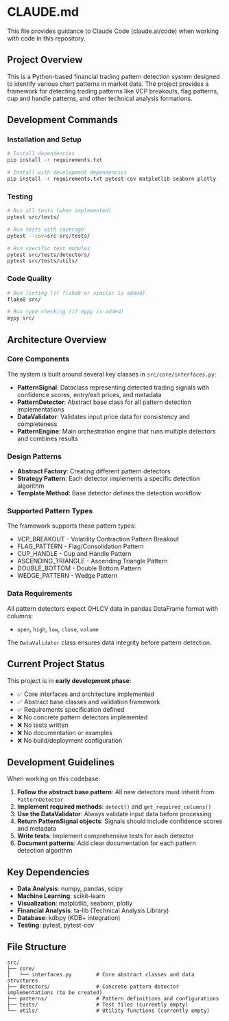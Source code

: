 # CLAUDE.md

This file provides guidance to Claude Code (claude.ai/code) when working with code in this repository.

## Project Overview

This is a Python-based financial trading pattern detection system designed to identify various chart patterns in market data. The project provides a framework for detecting trading patterns like VCP breakouts, flag patterns, cup and handle patterns, and other technical analysis formations.

## Development Commands

### Installation and Setup
```bash
# Install dependencies
pip install -r requirements.txt

# Install with development dependencies
pip install -r requirements.txt pytest-cov matplotlib seaborn plotly
```

### Testing
```bash
# Run all tests (when implemented)
pytest src/tests/

# Run tests with coverage
pytest --cov=src src/tests/

# Run specific test modules
pytest src/tests/detectors/
pytest src/tests/utils/
```

### Code Quality
```bash
# Run linting (if flake8 or similar is added)
flake8 src/

# Run type checking (if mypy is added)
mypy src/
```

## Architecture Overview

### Core Components

The system is built around several key classes in `src/core/interfaces.py`:

- **PatternSignal**: Dataclass representing detected trading signals with confidence scores, entry/exit prices, and metadata
- **PatternDetector**: Abstract base class for all pattern detection implementations
- **DataValidator**: Validates input price data for consistency and completeness  
- **PatternEngine**: Main orchestration engine that runs multiple detectors and combines results

### Design Patterns

- **Abstract Factory**: Creating different pattern detectors
- **Strategy Pattern**: Each detector implements a specific detection algorithm
- **Template Method**: Base detector defines the detection workflow

### Supported Pattern Types

The framework supports these pattern types:
- VCP_BREAKOUT - Volatility Contraction Pattern Breakout
- FLAG_PATTERN - Flag/Consolidation Pattern  
- CUP_HANDLE - Cup and Handle Pattern
- ASCENDING_TRIANGLE - Ascending Triangle Pattern
- DOUBLE_BOTTOM - Double Bottom Pattern
- WEDGE_PATTERN - Wedge Pattern

### Data Requirements

All pattern detectors expect OHLCV data in pandas DataFrame format with columns:
- `open`, `high`, `low`, `close`, `volume`

The `DataValidator` class ensures data integrity before pattern detection.

## Current Project Status

This project is in **early development phase**:
- ✅ Core interfaces and architecture implemented
- ✅ Abstract base classes and validation framework
- ✅ Requirements specification defined
- ❌ No concrete pattern detectors implemented
- ❌ No tests written
- ❌ No documentation or examples
- ❌ No build/deployment configuration

## Development Guidelines

When working on this codebase:

1. **Follow the abstract base pattern**: All new detectors must inherit from `PatternDetector`
2. **Implement required methods**: `detect()` and `get_required_columns()`
3. **Use the DataValidator**: Always validate input data before processing
4. **Return PatternSignal objects**: Signals should include confidence scores and metadata
5. **Write tests**: Implement comprehensive tests for each detector
6. **Document patterns**: Add clear documentation for each pattern detection algorithm

## Key Dependencies

- **Data Analysis**: numpy, pandas, scipy
- **Machine Learning**: scikit-learn  
- **Visualization**: matplotlib, seaborn, plotly
- **Financial Analysis**: ta-lib (Technical Analysis Library)
- **Database**: kdbpy (KDB+ integration)
- **Testing**: pytest, pytest-cov

## File Structure

```
src/
├── core/
│   └── interfaces.py        # Core abstract classes and data structures
├── detectors/               # Concrete pattern detector implementations (to be created)
├── patterns/                # Pattern definitions and configurations
├── tests/                   # Test files (currently empty)
└── utils/                   # Utility functions (currently empty)
```